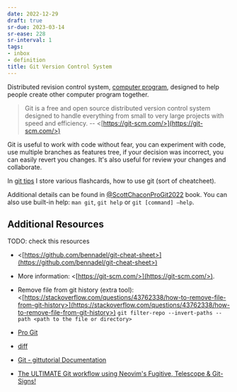 ```yaml
---
date: 2022-12-29
draft: true
sr-due: 2023-03-14
sr-ease: 228
sr-interval: 1
tags:
- inbox
- definition
title: Git Version Control System
---
```


Distributed revision control system, [computer program](./computer%20program.md), designed
to help people create other computer program together.

> Git is a free and open source distributed version control system designed to
> handle everything from small to very large projects with speed and efficiency.
> -- <[https://git-scm.com/>](https://git-scm.com/>)

Git is useful to work with code without fear, you can experiment with code, use
multiple branches as features tree, if your decision was incorrect, you can
easily revert you changes. It's also useful for review your changes and
collaborate.

In [git tips](./git%20tips.md) I store various flashcards, how to use git (sort of
cheatcheet).

Additional details can be found in [@ScottChaconProGit2022](./%40ScottChaconProGit2022.md) book. You can also
use built-in help: `man git`, `git help` or `git [command] –help`.

## Additional Resources

TODO: check this resources


- <[https://github.com/bennadel/git-cheat-sheet>](https://github.com/bennadel/git-cheat-sheet>)
- More information: <[https://git-scm.com/>](https://git-scm.com/>).
- Remove file from git history (extra tool):
  <[https://stackoverflow.com/questions/43762338/how-to-remove-file-from-git-history>](https://stackoverflow.com/questions/43762338/how-to-remove-file-from-git-history>)
  `git filter-repo --invert-paths --path <path to the file or directory>`

- [Pro Git](./%40ScottChaconProGit2022.md)
- [diff](./diff.md)
- [Git - gittutorial Documentation](https://git-scm.com/docs/gittutorial)
- [The ULTIMATE Git workflow using Neovim's Fugitive, Telescope & Git-Signs!](https://www.youtube.com/watch?v=IyBAuDPzdFY)